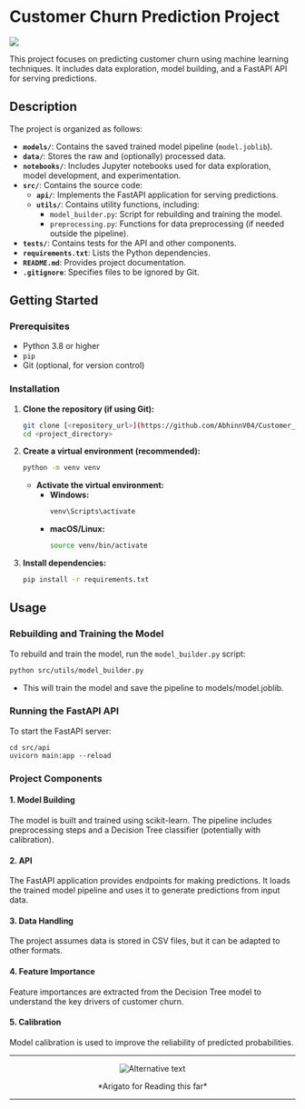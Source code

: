 # Customer Churn Prediction Project

![](https://trianglerice.wordpress.com/wp-content/uploads/2015/01/tumblr_nhk406ny5e1ti2my5o1_5001.gif)

This project focuses on predicting customer churn using machine learning techniques. It includes data exploration, model building, and a FastAPI API for serving predictions.

## Description

The project is organized as follows:

- **`models/`**: Contains the saved trained model pipeline (`model.joblib`).
- **`data/`**: Stores the raw and (optionally) processed data.
- **`notebooks/`**: Includes Jupyter notebooks used for data exploration, model development, and experimentation.
- **`src/`**: Contains the source code:
  - **`api/`**: Implements the FastAPI application for serving predictions.
  - **`utils/`**: Contains utility functions, including:
    - `model_builder.py`: Script for rebuilding and training the model.
    - `preprocessing.py`: Functions for data preprocessing (if needed outside the pipeline).
- **`tests/`**: Contains tests for the API and other components.
- **`requirements.txt`**: Lists the Python dependencies.
- **`README.md`**: Provides project documentation.
- **`.gitignore`**: Specifies files to be ignored by Git.

## Getting Started

### Prerequisites

- Python 3.8 or higher
- `pip`
- Git (optional, for version control)

### Installation

1. **Clone the repository (if using Git):**

    ```bash
    git clone [<repository_url>](https://github.com/AbhinnV04/Customer_Churn_Telco.git)
    cd <project_directory>
    ```

2. **Create a virtual environment (recommended):**

    ```bash
    python -m venv venv
    ```

    - **Activate the virtual environment:**
      - **Windows:**
        ```bash
        venv\Scripts\activate
        ```
      - **macOS/Linux:**
        ```bash
        source venv/bin/activate
        ```

3. **Install dependencies:**

    ```bash
    pip install -r requirements.txt
    ```

## Usage

### Rebuilding and Training the Model

To rebuild and train the model, run the `model_builder.py` script:

```bash
python src/utils/model_builder.py
```
- This will train the model and save the pipeline to models/model.joblib.

### Running the FastAPI API
To start the FastAPI server:
```
cd src/api
uvicorn main:app --reload
```

### Project Components
#### 1. Model Building
The model is built and trained using scikit-learn.
The pipeline includes preprocessing steps and a Decision Tree classifier (potentially with calibration).
#### 2. API
The FastAPI application provides endpoints for making predictions.
It loads the trained model pipeline and uses it to generate predictions from input data.
#### 3. Data Handling
The project assumes data is stored in CSV files, but it can be adapted to other formats.
#### 4. Feature Importance
Feature importances are extracted from the Decision Tree model to understand the key drivers of customer churn.
#### 5. Calibration
Model calibration is used to improve the reliability of predicted probabilities.

---

<div style="text-align: center;">
    <img src="https://media2.giphy.com/media/a6pzK009rlCak/200.gif?cid=6c09b952zrtwcjwop83jxm86d7cin1pwqbwivmg6jej9dngs&ep=v1_gifs_search&rid=200.gif&ct=g" alt="Alternative text">
    <p>*Arigato for Reading this far*</p>
</div>

---
